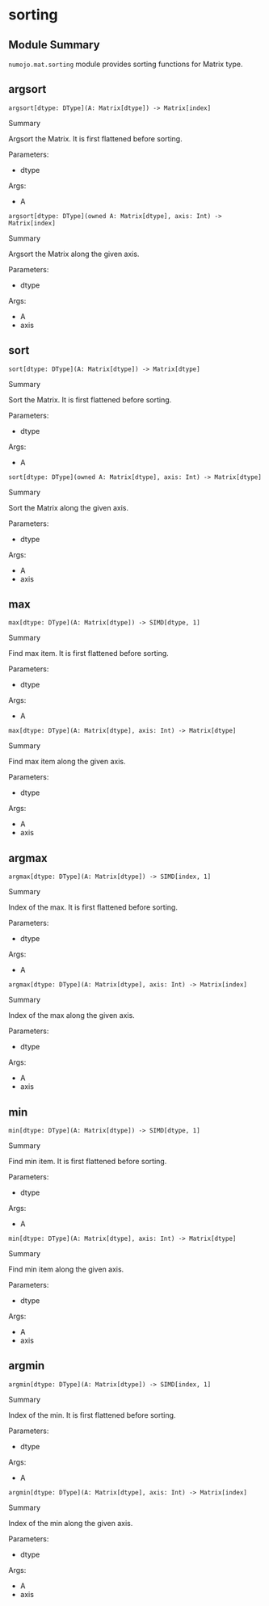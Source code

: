 



# sorting

##  Module Summary
  
`numojo.mat.sorting` module provides sorting functions for Matrix type.
## argsort


```Mojo
argsort[dtype: DType](A: Matrix[dtype]) -> Matrix[index]
```  
Summary  
  
Argsort the Matrix. It is first flattened before sorting.  
  
Parameters:  

- dtype
  
Args:  

- A


```Mojo
argsort[dtype: DType](owned A: Matrix[dtype], axis: Int) -> Matrix[index]
```  
Summary  
  
Argsort the Matrix along the given axis.  
  
Parameters:  

- dtype
  
Args:  

- A
- axis

## sort


```Mojo
sort[dtype: DType](A: Matrix[dtype]) -> Matrix[dtype]
```  
Summary  
  
Sort the Matrix. It is first flattened before sorting.  
  
Parameters:  

- dtype
  
Args:  

- A


```Mojo
sort[dtype: DType](owned A: Matrix[dtype], axis: Int) -> Matrix[dtype]
```  
Summary  
  
Sort the Matrix along the given axis.  
  
Parameters:  

- dtype
  
Args:  

- A
- axis

## max


```Mojo
max[dtype: DType](A: Matrix[dtype]) -> SIMD[dtype, 1]
```  
Summary  
  
Find max item. It is first flattened before sorting.  
  
Parameters:  

- dtype
  
Args:  

- A


```Mojo
max[dtype: DType](A: Matrix[dtype], axis: Int) -> Matrix[dtype]
```  
Summary  
  
Find max item along the given axis.  
  
Parameters:  

- dtype
  
Args:  

- A
- axis

## argmax


```Mojo
argmax[dtype: DType](A: Matrix[dtype]) -> SIMD[index, 1]
```  
Summary  
  
Index of the max. It is first flattened before sorting.  
  
Parameters:  

- dtype
  
Args:  

- A


```Mojo
argmax[dtype: DType](A: Matrix[dtype], axis: Int) -> Matrix[index]
```  
Summary  
  
Index of the max along the given axis.  
  
Parameters:  

- dtype
  
Args:  

- A
- axis

## min


```Mojo
min[dtype: DType](A: Matrix[dtype]) -> SIMD[dtype, 1]
```  
Summary  
  
Find min item. It is first flattened before sorting.  
  
Parameters:  

- dtype
  
Args:  

- A


```Mojo
min[dtype: DType](A: Matrix[dtype], axis: Int) -> Matrix[dtype]
```  
Summary  
  
Find min item along the given axis.  
  
Parameters:  

- dtype
  
Args:  

- A
- axis

## argmin


```Mojo
argmin[dtype: DType](A: Matrix[dtype]) -> SIMD[index, 1]
```  
Summary  
  
Index of the min. It is first flattened before sorting.  
  
Parameters:  

- dtype
  
Args:  

- A


```Mojo
argmin[dtype: DType](A: Matrix[dtype], axis: Int) -> Matrix[index]
```  
Summary  
  
Index of the min along the given axis.  
  
Parameters:  

- dtype
  
Args:  

- A
- axis
